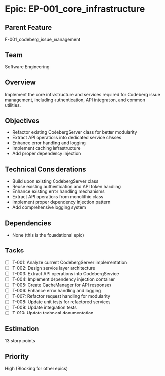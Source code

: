 # Epic: EP-001_core_infrastructure

## Parent Feature

F-001_codeberg_issue_management

## Team

Software Engineering

## Overview

Implement the core infrastructure and services required for Codeberg issue management, including authentication, API integration, and common utilities.

## Objectives

- Refactor existing CodebergServer class for better modularity
- Extract API operations into dedicated service classes
- Enhance error handling and logging
- Implement caching infrastructure
- Add proper dependency injection

## Technical Considerations

- Build upon existing CodebergServer class
- Reuse existing authentication and API token handling
- Enhance existing error handling mechanisms
- Extract API operations from monolithic class
- Implement proper dependency injection pattern
- Add comprehensive logging system

## Dependencies

- None (this is the foundational epic)

## Tasks

- [ ] T-001: Analyze current CodebergServer implementation
- [ ] T-002: Design service layer architecture
- [ ] T-003: Extract API operations into CodebergService
- [ ] T-004: Implement dependency injection container
- [ ] T-005: Create CacheManager for API responses
- [ ] T-006: Enhance error handling and logging
- [ ] T-007: Refactor request handling for modularity
- [ ] T-008: Update unit tests for refactored services
- [ ] T-009: Update integration tests
- [ ] T-010: Update technical documentation

## Estimation

13 story points

## Priority

High (Blocking for other epics)
